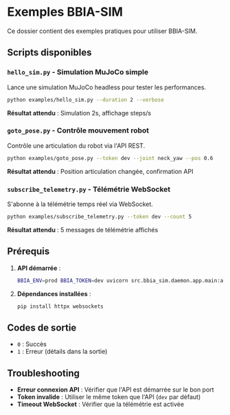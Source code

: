 # Exemples BBIA-SIM

Ce dossier contient des exemples pratiques pour utiliser BBIA-SIM.

## Scripts disponibles

### `hello_sim.py` - Simulation MuJoCo simple
Lance une simulation MuJoCo headless pour tester les performances.

```bash
python examples/hello_sim.py --duration 2 --verbose
```

**Résultat attendu** : Simulation 2s, affichage steps/s

### `goto_pose.py` - Contrôle mouvement robot
Contrôle une articulation du robot via l'API REST.

```bash
python examples/goto_pose.py --token dev --joint neck_yaw --pos 0.6
```

**Résultat attendu** : Position articulation changée, confirmation API

### `subscribe_telemetry.py` - Télémétrie WebSocket
S'abonne à la télémétrie temps réel via WebSocket.

```bash
python examples/subscribe_telemetry.py --token dev --count 5
```

**Résultat attendu** : 5 messages de télémétrie affichés

## Prérequis

1. **API démarrée** :
   ```bash
   BBIA_ENV=prod BBIA_TOKEN=dev uvicorn src.bbia_sim.daemon.app.main:app --port 8000
   ```

2. **Dépendances installées** :
   ```bash
   pip install httpx websockets
   ```

## Codes de sortie

- `0` : Succès
- `1` : Erreur (détails dans la sortie)

## Troubleshooting

- **Erreur connexion API** : Vérifier que l'API est démarrée sur le bon port
- **Token invalide** : Utiliser le même token que l'API (`dev` par défaut)
- **Timeout WebSocket** : Vérifier que la télémétrie est activée
